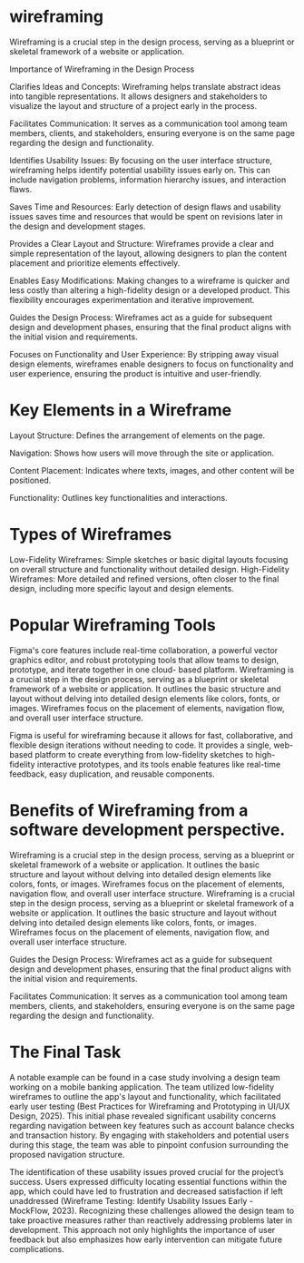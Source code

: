 # wireframing
  Wireframing is a crucial step in the design process, serving as a blueprint or skeletal framework of a website or application. 

  Importance of Wireframing in the Design Process

  Clarifies Ideas and Concepts:
  Wireframing helps translate abstract ideas into tangible representations. It allows designers and stakeholders to visualize the layout and structure of a project early in the process.

  Facilitates Communication:
  It serves as a communication tool among team members, clients, and stakeholders, ensuring everyone is on the same page regarding the design and functionality.

  Identifies Usability Issues:
  By focusing on the user interface structure, wireframing helps identify potential usability issues early on. This can include navigation problems, information hierarchy issues, and interaction     flaws.

  Saves Time and Resources:
  Early detection of design flaws and usability issues saves time and resources that would be spent on revisions later in the design and development stages.

  Provides a Clear Layout and Structure:
  Wireframes provide a clear and simple representation of the layout, allowing designers to plan the content placement and prioritize elements effectively.

  Enables Easy Modifications:
  Making changes to a wireframe is quicker and less costly than altering a high-fidelity design or a developed product. This flexibility encourages experimentation and iterative improvement.

  Guides the Design Process:
  Wireframes act as a guide for subsequent design and development phases, ensuring that the final product aligns with the initial vision and requirements.

  Focuses on Functionality and User Experience:
  By stripping away visual design elements, wireframes enable designers to focus on functionality and user experience, ensuring the product is intuitive and user-friendly.


# Key Elements in a Wireframe
  Layout Structure: Defines the arrangement of elements on the page.
  
  Navigation: Shows how users will move through the site or application.

  Content Placement: Indicates where texts, images, and other content will be positioned.

  Functionality: Outlines key functionalities and interactions.


# Types of Wireframes
  Low-Fidelity Wireframes: Simple sketches or basic digital layouts focusing on overall structure and functionality without detailed design.
  High-Fidelity Wireframes: More detailed and refined versions, often closer to the final design, including more specific layout and design elements.


# Popular Wireframing Tools
  Figma's core features include real-time collaboration, a powerful vector graphics editor, and robust prototyping tools that allow teams to design, prototype, and iterate together in one cloud-      based platform. 
  Wireframing is a crucial step in the design process, serving as a blueprint or skeletal framework of a website or application. It outlines the basic structure and layout without     delving into    detailed design elements like colors, fonts, or images. Wireframes focus on the placement of elements, navigation flow, and overall user interface structure.

  Figma is useful for wireframing because it allows for fast, collaborative, and flexible design iterations without needing to code. It provides a single, web-based platform to create everything      from low-fidelity sketches to high-fidelity interactive prototypes, and its tools enable features like real-time feedback, easy duplication, and reusable components. 


# Benefits of Wireframing from a software development perspective.
  Wireframing is a crucial step in the design process, serving as a blueprint or skeletal framework of a website or application. It outlines the basic structure and layout without delving into        detailed design elements like colors, fonts, or images. Wireframes focus on the placement of elements, navigation flow, and overall user interface structure. Wireframing is a crucial step in the    design process, serving as a blueprint or skeletal framework of a website or application. It outlines the basic structure and layout without delving into detailed design elements like colors,       fonts, or images. Wireframes focus on the placement of elements, navigation flow, and overall user interface structure.

  Guides the Design Process:
  Wireframes act as a guide for subsequent design and development phases, ensuring that the final product aligns with the initial vision and requirements.

  Facilitates Communication:
  It serves as a communication tool among team members, clients, and stakeholders, ensuring everyone is on the same page regarding the design and functionality.


# The Final Task
  A notable example can be found in a case study involving a design team working on a mobile banking application. The team utilized low-fidelity wireframes to outline the app's layout and             functionality, which facilitated early user testing (Best Practices for Wireframing and Prototyping in UI/UX Design, 2025). This initial phase revealed significant usability concerns regarding      navigation between key features such as account balance checks and transaction history. By engaging with stakeholders and potential users during this stage, the team was able to pinpoint            confusion surrounding the proposed navigation structure.

  The identification of these usability issues proved crucial for the project’s success. Users expressed difficulty locating essential functions within the app, which could have led to frustration    and decreased satisfaction if left unaddressed (Wireframe Testing: Identify Usability Issues Early - MockFlow, 2023). Recognizing these challenges allowed the design team to take proactive          measures rather than reactively addressing problems later in development. This approach not only highlights the importance of user feedback but also emphasizes how early intervention can mitigate   future complications.
